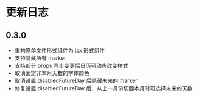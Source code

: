 # 更新日志


## 0.3.0

- 重构原单文件形式组件为 jsx 形式组件
- 支持隐藏所有 marker
- 支持部分 props 异步变更后日历可动态改变样式
- 取消固定非本月天数的字体颜色
- 取消设置 disabledFutureDay 后隐藏未来的 marker
- 修复设置 disabledFutureDay 后，从上一月份切回本月时可选择未来的天数
